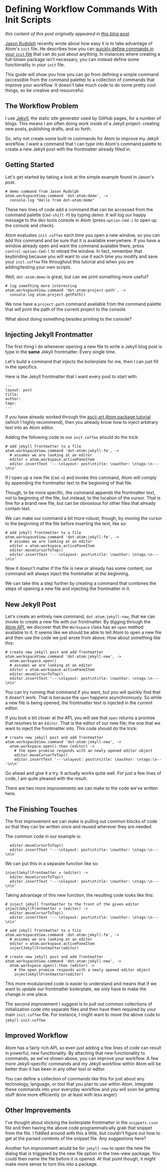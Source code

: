 # Defining Workflow Commands With Init Scripts

*this content of this post originally appeared in
[this blog post](http://joshbranchaud.com/blog/2014/03/02/Exploring-The-Power-Of-Atom-Init-Scripts.html).*

[Jason Rudolph](https://github.com/jasonrudolph) recently
wrote about how easy it is to take advantage of Atom's `init` file.
He describes how you can
[quickly define commands in your `init` file](http://jasonrudolph.com/blog/2014/03/02/defining-atom-commands-in-your-init-script/)
that can do just about anything. In instances where creating a full-blown
package isn't necessary, you can instead define some functionality in your
`init` file.

This guide will show you how you can go from defining a simple command
(accessible from the command palette) to a collection of commands that
improve your workflow. It doesn't take much code to do some pretty cool
things, so be creative and resourceful.

## The Workflow Problem

I use [Jekyll](http://jekyllrb.com/), the static site generator used by GitHub
pages, for a number of blogs. This means I am often doing work inside of a
Jekyll project: creating new posts, publishing drafts, and so forth.

So, why not create some built-in commands for Atom to improve my Jekyll
workflow.
I want a command that I can type into Atom's command palette to create a new
Jekyll post with the frontmatter already filled in.

## Getting Started

Let's get started by taking a look at the simple example found in Jason's post.

    # demo command from Jason Rudolph
    atom.workspaceView.command 'dot-atom:demo', ->
      console.log "Hello from dot-atom:demo"

These two lines of code add a command that can be accessed from the command
palette (`Cmd-shift-P`) by typing *demo*.
It will log our happy message to the dev tools
console in Atom (press `option-Cmd-i` to open up the console and check).

Atom evaluates `init.coffee` each time you open a new window, so you can add
this command and be sure that it is available everywhere. If you have a window
already open and want the command available there, press `control-option-Cmd-l`
to reload the window. In fact, remember that keybinding because you will want
to use it each time you modify and save your `init.coffee` file throughout this
tutorial and when you are adding/testing your own scripts.

Well, `dot-atom:demo` is great, but can we print something more useful?

    # log something more interesting
    atom.workspaceView.command 'dot-atom:project-path', ->
      console.log atom.project.getPath()

We now have a `project-path` command available from the command palette that
will print the path of the current project to the console.

What about doing something besides printing to the console?

## Injecting Jekyll Frontmatter

The first thing I do whenever opening a new file to write a Jekyll blog post is
type in the **same** Jekyll frontmatter. Every single time.

Let's build a command that injects the boilerplate for me, then I can just fill
in the specifics.

Here is the Jekyll frontmatter that I want every post to start with:

    ---
    layout: post
    title:
    author:
    tags:
    ---

If you have already worked through the
[ascii-art Atom package tutorial](https://atom.io/docs/v0.64.0/your-first-package)
(which I highly recommend), then you already know how to inject arbitrary text
into an Atom editor.

Adding the following code to our `init.coffee` should do the trick:

    # add jekyll frontmatter to a file
    atom.workspaceView.command 'dot-atom:jekyll-fm', ->
      # assumes we are looking at an editor
      editor = atom.workspace.activePaneItem
      editor.insertText '---\nlayout: post\ntitle: \nauthor: \ntags:\n---\n\n'

If I open up a new file (`Cmd-n`) and invoke this command, Atom will comply
by appending the frontmatter text to the beginning of that file.

Though, to be more specific, the command appends the frontmatter text, not to
beginning of the file, but instead, to the location of the cursor. That is
fine for a brand new file, but can be obnoxious for other files that already
contain text.

We can make our command a bit more robust, though, by moving the cursor to the
beginning of the file before inserting the text, like so:

    # add jekyll frontmatter to a file
    atom.workspaceView.command 'dot-atom:jekyll-fm', ->
      # assumes we are looking at an editor
      editor = atom.workspace.activePaneItem
      editor.moveCursorToTop()
      editor.insertText '---\nlayout: post\ntitle: \nauthor: \ntags:\n---\n\n'

Now it doesn't matter if the file is new or already has some content, our
command will always inject the frontmatter at the beginning.

We can take this a step further by creating a command that combines the steps
of opening a new file and injecting the frontmatter in it.

## New Jekyll Post

Let's create an entirely new command, `dot-atom:jekyll-new`, that we can
invoke to create a new file with our frontmatter. By digging through the
[Atom API](https://atom.io/docs/api/v0.64.0/api/), we discover that the
`Workspace` class has an `open` method available to it. It seems like we should
be able to tell Atom to open a new file and then use the code we just wrote
from above. How about something like this:

    # create new jekyll post and add frontmatter
    atom.workspaceView.command 'dot-atom:jekyll-new', ->
      atom.workspace.open()
      # assumes we are looking at an editor
      editor = atom.workspace.activePaneItem
      editor.moveCursorToTop()
      editor.insertText '---\nlayout: post\ntitle: \nauthor: \ntags:\n---\n\n'

You can try running that command if you want, but you will quickly find that
it doesn't work. That is because the `open` happens asynchronously. So while a
new file is being opened, the frontmatter text is injected in the current
editor.

If you look a bit closer at the API, you will see that `open` returns a promise
that resolves to an `Editor`. That is the editor of our new file; the one that
we want to inject the frontmatter into. This code should do the trick:

    # create new jekyll post and add frontmatter
    atom.workspaceView.command 'dot-atom:jekyll-new', ->
      atom.workspace.open().then (editor) ->
        # the open promise responds with an newly opened editor object
        editor.moveCursorToTop()
        editor.insertText '---\nlayout: post\ntitle: \nauthor: \ntags:\n---\n\n'

Go ahead and give it a try. It actually works quite well. For just a few lines
of code, I am quite pleased with the result.

There are two more improvements we can make to the code we've written here.

## The Finishing Touches

The first improvement we can make is pulling out common blocks of code so that
they can be written once and reused wherever they are needed.

The common code in our example is:

      editor.moveCursorToTop()
      editor.insertText '---\nlayout: post\ntitle: \nauthor: \ntags:\n---\n\n'

We can put this in a separate function like so:

    injectJekyllFrontmatter = (editor) ->
      editor.moveCursorToTop()
      editor.insertText '---\nlayout: post\ntitle: \nauthor: \ntags:\n---\n\n'

Taking advantage of this new function, the resulting code looks like this:

    # inject jekyll frontmatter to the front of the given editor
    injectJekyllFrontmatter = (editor) ->
      editor.moveCursorToTop()
      editor.insertText '---\nlayout: post\ntitle: \nauthor: \ntags:\n---\n\n'

    # add jekyll frontmatter to a file
    atom.workspaceView.command 'dot-atom:jekyll-fm', ->
      # assumes we are looking at an editor
      editor = atom.workspace.activePaneItem
      injectJekyllFrontmatter(editor)

    # create new jekyll post and add frontmatter
    atom.workspaceView.command 'dot-atom:jekyll-new', ->
      atom.workspace.open().then (editor) ->
        # the open promise responds with a newly opened editor object
        injectJekyllFrontmatter(editor)

This more modularized code is easier to understand and means that if we want
to update our frontmatter boilerplate, we only have to make the change in one
place.

The second improvement I suggest is to pull out common collections of
initialization code into separate files and then have them required by your
main `init.coffee` file. For instance, I might want to move the above code
to `jekyll-init.coffee`.

## Improved Workflow

Atom has a fairly rich API, so even just adding a few lines of code can result
in powerful, new functionality. By attaching that new functionality to
commands, as we've shown above, you can improve your workflow. A few more
Jekyll-specific commands and my Jekyll workflow within Atom will be better
than it has been in any other tool or editor.

You can define a collection of commands like this for just about any
technology, language, or tool that you plan to use within Atom. Integrate these
commands into your everyday workflow and you will soon be getting stuff done
more efficiently (or at least with less anger).

## Other Improvements

I've thought about sticking the boilerplate frontmatter in the
`snippets.cson` file and then having the above code programmatically grab that
snippet from the file. I fiddled around with this a little,
but couldn't figure out how to get at the parsed contents of
the snippet file. Any suggestions here?

Another fun improvement would be for `jekyll-new` to open the new file dialog
that is triggered by the new file option in the tree-view package. You could
then name the file before it is opened. At that
point though, it might make more sense to turn this into a package.